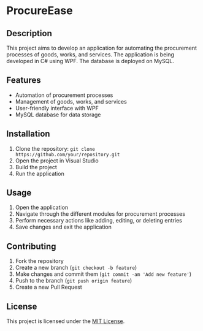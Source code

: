 # ProcureEase

## Description

This project aims to develop an application for automating the procurement processes of goods, works, and services. The application is being developed in C# using WPF. The database is deployed on MySQL.

## Features

- Automation of procurement processes
- Management of goods, works, and services
- User-friendly interface with WPF
- MySQL database for data storage

## Installation

1. Clone the repository: `git clone https://github.com/your/repository.git`
2. Open the project in Visual Studio
3. Build the project
4. Run the application

## Usage

1. Open the application
2. Navigate through the different modules for procurement processes
3. Perform necessary actions like adding, editing, or deleting entries
4. Save changes and exit the application

## Contributing

1. Fork the repository
2. Create a new branch (`git checkout -b feature`)
3. Make changes and commit them (`git commit -am 'Add new feature'`)
4. Push to the branch (`git push origin feature`)
5. Create a new Pull Request

## License

This project is licensed under the [MIT License](https://opensource.org/licenses/MIT).
